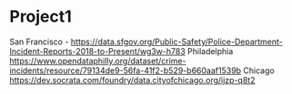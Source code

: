 # Project1
San Francisco - https://data.sfgov.org/Public-Safety/Police-Department-Incident-Reports-2018-to-Present/wg3w-h783
Philadelphia https://www.opendataphilly.org/dataset/crime-incidents/resource/79134de9-56fa-41f2-b529-b660aaf1539b 
Chicago https://dev.socrata.com/foundry/data.cityofchicago.org/ijzp-q8t2
